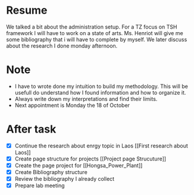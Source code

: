 # Resume 
We talked a bit about the administration setup. For a TZ focus on TSH framework I will have to work on a state of arts. Ms. Henriot will give me some bibliography that i will have to complete by myself. We later discuss about the research I done monday afternoon. 
# Note
- I have to wrote done my intuition to build my methodology. This will be usefull do understand how I found information and how to organize it. 
- Always write down my interpretations and find their limits. 
- Next appointment is Monday the 18 of October

# After task 
- [x]  Continue the research about enrgy topic in Laos [[First research about Laos]]
- [x]  Create page structure for projects [[Project page Strucuture]]
- [x]  Create the page project for [[Hongsa_Power_Plant]]
- [x]  Create Bibliography structure 
- [x]  Review the bibliography I already collect 
- [x]  Prepare lab meeting 